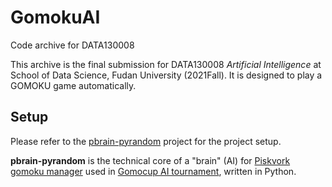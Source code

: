 # GomokuAI
Code archive for DATA130008

This archive is the final submission for DATA130008 *Artificial Intelligence* at School of Data Science, Fudan University (2021Fall). It is designed to play a GOMOKU game automatically.

## Setup
Please refer to the [pbrain-pyrandom](https://github.com/stranskyjan/pbrain-pyrandom) project for the project setup.

**pbrain-pyrandom** is the technical core of a "brain" (AI) for [Piskvork gomoku manager](http://petr.lastovicka.sweb.cz/piskvork.zip)
used in [Gomocup AI tournament](http://gomocup.org), written in Python.
